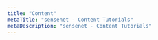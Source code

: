 ```yaml
---
title: "Content"
metaTitle: "sensenet - Content Tutorials"
metaDescription: "sensenet - Content Tutorials"
---
```

